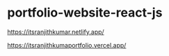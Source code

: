# portfolio-website-react-js

https://itsranjithkumar.netlify.app/


https://itsranjithkumaportfolio.vercel.app/

